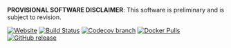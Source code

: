 **PROVISIONAL SOFTWARE DISCLAIMER**: This software is preliminary and is subject to revision.

  [![Website][wb]][wl] [![Build Status][tb]][tt] [![Codecov branch][cb]][cc] [![Docker Pulls][db]][dh] [![GitHub release][gb]][gr]

[tb]: https://img.shields.io/travis/jakebrinkmann/lagoon-killer-whale/laboratory.svg?style=flat-square
[tt]: https://travis-ci.org/jakebrinkmann/lagoon-killer-whale
[db]: https://img.shields.io/docker/automated/jbrinkmann/lagoon-killer-whale.svg?style=flat-square
[dh]: https://hub.docker.com/r/jbrinkmann/lagoon-killer-whale/tags/
[cb]: https://img.shields.io/codecov/c/github/jakebrinkmann/lagoon-killer-whale/laboratory.svg?style=flat-square
[cc]: https://codecov.io/github/jakebrinkmann/lagoon-killer-whale/
[wb]: https://img.shields.io/website-up-down-green-red/https/espa.cr.usgs.gov.svg?label=website&style=flat-square
[wl]: https://espa.cr.usgs.gov/
[gb]: https://img.shields.io/github/release/jakebrinkmann/lagoon-killer-whale.svg?style=flat-square
[gr]: https://github.com/jakebrinkmann/lagoon-killer-whale/releases
